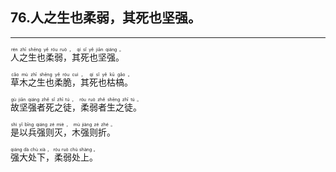 ## 76.人之生也柔弱，其死也坚强。
---


<ruby><rb> 人之生也柔弱，其死也坚强。 </rb> <rt>rén  zhī  shēng  yě  róu  ruò ， qí  sǐ  yě  jiān  qiáng 。</rt></ruby>

<ruby><rb> 草木之生也柔脆，其死也枯槁。 </rb> <rt>cǎo  mù  zhī  shēng  yě  róu  cuì ， qí  sǐ  yě  kū  gǎo 。</rt></ruby>

<ruby><rb> 故坚强者死之徒，柔弱者生之徒。 </rb> <rt>gù  jiān  qiáng  zhě  sǐ  zhī  tú ， róu  ruò  zhě  shēng  zhī  tú 。</rt></ruby>

<ruby><rb> 是以兵强则灭，木强则折。 </rb> <rt>shì  yǐ  bīng  qiáng  zé  miè ， mù  jiàng  zé  zhé 。</rt></ruby>

<ruby><rb> 强大处下，柔弱处上。 </rb> <rt>qiáng  dà  chù  xià ， róu  ruò  chù  shàng 。</rt></ruby>

